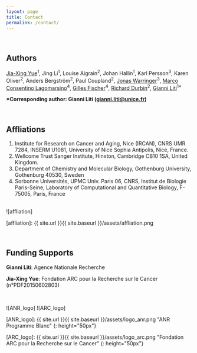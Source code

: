 ```yaml
---
layout: page
title: Contact
permalink: /contact/
---
```

<br>

## Authors
[Jia-Xing Yue]<sup>1</sup>, Jing Li<sup>1</sup>, Louise Aigrain<sup>2</sup>, Johan Hallin<sup>1</sup>, Karl Persson<sup>3</sup>, Karen Oliver<sup>2</sup>, Anders Bergström<sup>2</sup>, Paul Coupland<sup>2</sup>, [Jonas Warringer]<sup>3</sup>, [Marco Consentino Lagomarsino]<sup>4</sup>, [Gilles Fischer]<sup>4</sup>, [Richard Durbin]<sup>2</sup>, [Gianni Liti]<sup>1*</sup>

**\*Corresponding author: Gianni Liti (gianni.liti@unice.fr)**

[Jia-Xing Yue]: https://www.iamphioxus.org
[Jonas Warringer]: http://cmb.gu.se/english/about_us/staff?languageId=100001&userId=xwarrj
[Marco Consentino Lagomarsino]: http://www.lgm.upmc.fr/mcl/index.html
[Gilles Fischer]: http://www.lgm.upmc.fr/BIG
[Richard Durbin]: http://www.sanger.ac.uk/science/groups/durbin-group
[Gianni Liti]: http://www.ircan.org/index.php?option=com_content&view=article&id=72&Itemid=98

<br>

## Affliations
1. Institute for Research on Cancer and Aging, Nice (IRCAN), CNRS UMR 7284, INSERM U1081, University of Nice Sophia Antipolis, Nice, France.
2. Wellcome Trust Sanger Institute, Hinxton, Cambridge CB10 1SA, United Kingdom.
3. Department of Chemistry and Molecular Biology, Gothenburg University, Gothenburg 40530, Sweden
4. Sorbonne Universités, UPMC Univ. Paris 06, CNRS, Institut de Biologie Paris-Seine, Laboratory of Computational and Quantitative Biology, F-75005, Paris, France

<br>
![affliation]

[affliation]: {{ site.url }}{{ site.baseurl }}/assets/affliation.png

<br>

## Funding Supports

**Gianni Liti**: Agence Nationale Recherche

**Jia-Xing Yue**: Fondation ARC pour la Recherche sur le Cancer (n°PDF20150602803)

<br>

![ANR_logo]  ![ARC_logo]

[ANR_logo]: {{ site.url }}{{ site.baseurl }}/assets/logo_anr.png "ANR Programme Blanc"
{: height="50px"}

[ARC_logo]: {{ site.url }}{{ site.baseurl }}/assets/logo_arc.png "Fondation ARC pour la Recherche sur le Cancer"
{: height="50px"}

